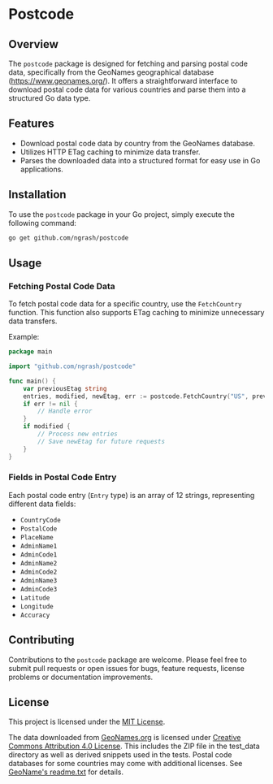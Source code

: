 # Postcode

## Overview
The `postcode` package is designed for fetching and parsing postal code data, specifically from the GeoNames geographical database (https://www.geonames.org/). 
It offers a straightforward interface to download postal code data for various countries and parse them into a structured Go data type.

## Features
- Download postal code data by country from the GeoNames database.
- Utilizes HTTP ETag caching to minimize data transfer.
- Parses the downloaded data into a structured format for easy use in Go applications.

## Installation
To use the `postcode` package in your Go project, simply execute the following command:

```bash
go get github.com/ngrash/postcode
```

## Usage

### Fetching Postal Code Data
To fetch postal code data for a specific country, use the `FetchCountry` function. This function also supports ETag caching to minimize unnecessary data transfers.

Example:
```go
package main

import "github.com/ngrash/postcode"

func main() {
    var previousEtag string
    entries, modified, newEtag, err := postcode.FetchCountry("US", previousEtag)
    if err != nil {
        // Handle error
    }
    if modified {
        // Process new entries
        // Save newEtag for future requests
    }
}
```

### Fields in Postal Code Entry
Each postal code entry (`Entry` type) is an array of 12 strings, representing different data fields:

- `CountryCode`
- `PostalCode`
- `PlaceName`
- `AdminName1`
- `AdminCode1`
- `AdminName2`
- `AdminCode2`
- `AdminName3`
- `AdminCode3`
- `Latitude`
- `Longitude`
- `Accuracy`

## Contributing
Contributions to the `postcode` package are welcome. Please feel free to submit pull requests or open issues for bugs, feature requests, license problems or documentation improvements.

## License
This project is licensed under the [MIT License](LICENSE).

The data downloaded from [GeoNames.org](http://geonames.org) is licensed under [Creative Commons Attribution 4.0 License](https://creativecommons.org/licenses/by/4.0/).
This includes the ZIP file in the test_data directory as well as derived snippets used in the tests.
Postal code databases for some countries may come with additional licenses. See [GeoName's readme.txt](https://download.geonames.org/export/zip/readme.txt) for details.
